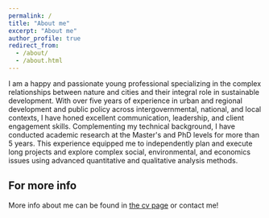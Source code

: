 ```yaml
---
permalink: /
title: "About me"
excerpt: "About me"
author_profile: true
redirect_from:
  - /about/
  - /about.html
---
```


I am a happy and passionate young professional specializing in the complex relationships between nature and cities and their integral role in sustainable development. With over five years of experience in urban and regional development and public policy across intergovernmental, national, and local contexts, I have honed excellent communication, leadership, and client engagement skills. Complementing my technical background, I have conducted academic research at the Master's and PhD levels for more than 5 years. This experience equipped me to independently plan and execute long projects and explore complex social, environmental, and economics issues using advanced quantitative and qualitative analysis methods.


For more info
------
More info about me can be found in [the cv page](cv/) or contact me!
